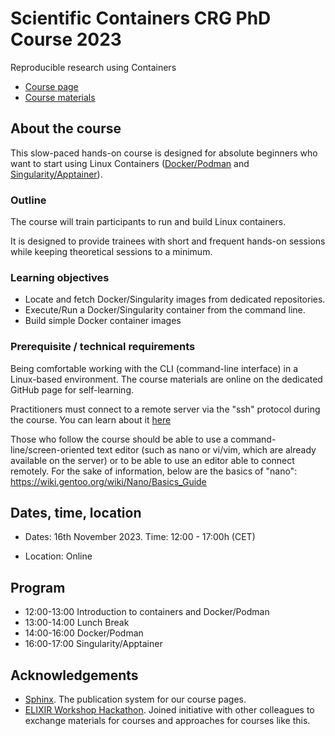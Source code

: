 # Scientific Containers CRG PhD Course 2023

Reproducible research using Containers

* [Course page](https://github.com/biocorecrg/PhD_course_containers_2023)
* [Course materials](https://biocorecrg.github.io/PhD_course_containers_2023)


## About the course

This slow-paced hands-on course is designed for absolute beginners who want to start using Linux Containers ([Docker/Podman](https://podmain.io/) and [Singularity/Apptainer](https://www.apptainer.org/)).

### Outline

The course will train participants to run and build Linux containers.

It is designed to provide trainees with short and frequent hands-on sessions while keeping theoretical sessions to a minimum.


### Learning objectives

* Locate and fetch Docker/Singularity images from dedicated repositories.
* Execute/Run a Docker/Singularity container from the command line.
* Build simple Docker container images

### Prerequisite / technical requirements

Being comfortable working with the CLI (command-line interface) in a Linux-based environment.
The course materials are online on the dedicated GitHub page for self-learning.

Practitioners must connect to a remote server via the "ssh" protocol during the course. You can learn about it [here](https://www.hostinger.com/tutorials/ssh-tutorial-how-does-ssh-work)

Those who follow the course should be able to use a command-line/screen-oriented text editor (such as nano or vi/vim, which are already available on the server) or to be able to use an editor able to connect remotely. For the sake of information, below are the basics of "nano":
https://wiki.gentoo.org/wiki/Nano/Basics_Guide

## Dates, time, location

* Dates: 16th November 2023. Time: 12:00 - 17:00h (CET)

* Location: Online
## Program

* 12:00-13:00 Introduction to containers and Docker/Podman
* 13:00-14:00 Lunch Break
* 14:00-16:00 Docker/Podman
* 16:00-17:00 Singularity/Apptainer

## Acknowledgements

* [Sphinx](https://www.sphinx-doc.org/). The publication system for our course pages.
* [ELIXIR Workshop Hackathon](https://github.com/vibbits/containers-workflow-hackathon). Joined initiative with other colleagues to exchange materials for courses and approaches for courses like this.
